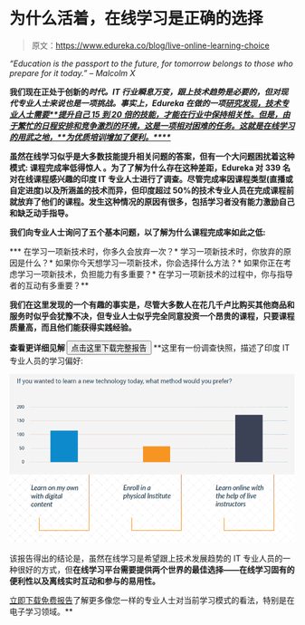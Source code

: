 # 为什么活着，在线学习是正确的选择

> 原文：<https://www.edureka.co/blog/live-online-learning-choice>

*“Education is the passport to the future, for tomorrow belongs to those who prepare for it today.” – Malcolm X*

**我们现在正处于创新的*时代。IT 行业瞬息万变，跟上技术趋势是必要的，但对现代专业人士来说也是一项挑战。事实上，Edureka 在做的一项[研究发现，技术专业人士需要**提升自己 15 到 20 倍的技能，才能在行业中保持相关性。但是，由于繁忙的日程安排和竞争激烈的环境，这是一项相对困难的任务。这就是在线学习的用武之地，**为优质培训增加了便利。****](https://www.edureka.co/blog/top-technical-skills-to-secure-jobs-of-the-future/)***

**虽然在线学习似乎是大多数技能提升相关问题的答案，但有一个大问题困扰着这种模式: **课程完成率低得惊人** 。为了了解为什么存在这种差距，Edureka 对 339 名对在线课程感兴趣的印度 IT 专业人士进行了调查。尽管完成率因课程类型(直播或自定进度)以及所涵盖的技术而异，但印度超过 50%的技术专业人员在完成课程前就放弃了他们的课程。发生这种情况的原因有很多，包括学习者没有能力激励自己和缺乏动手指导。**

**我们向专业人士询问了五个基本问题，以了解为什么课程完成率如此之低:**

***   在学习一项新技术时，你多久会放弃一次？*   学习一项新技术时，你放弃的原因是什么？*   如果你今天想学习一项新技术，你会选择什么方法？*   如果你正在考虑学习一项新技术，负担能力有多重要？*   在学习一项新技术的过程中，你与指导者的互动有多重要？**

**我们在这里发现的一个有趣的事实是，尽管大多数人在花几千卢比购买其他商品和服务时似乎会犹豫不决，但专业人士似乎完全同意投资一个昂贵的课程，只要课程质量高，而且他们能获得实践经验。**

**查看更详细见解 [<button>点击这里下载完整报告</button>](https://s3.amazonaws.com/affiliates-bucket/Edureka_E-Learning+Behavior+Report+2018)** **这里有一份调查快照，描述了印度 IT 专业人员的学习偏好:

![Online learning IT Professionals](img/c09f20c98c19352e31070f685a3859cb.png)

该报告得出的结论是，虽然在线学习是希望跟上技术发展趋势的 IT 专业人员的一种很好的方式，但**在线学习平台需要提供两个世界的最佳选择——在线学习固有的便利性以及离线实时互动和参与的易用性。**

[立即下载免费报告](https://s3.amazonaws.com/affiliates-bucket/Edureka_E-Learning+Behavior+Report+2018)了解更多像您一样的专业人士对当前学习模式的看法，特别是在电子学习领域。**